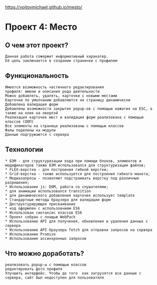 https://voitovmichael.github.io/mesto/
# Проект 4: Место

## О чем этот проект?
	Данная работа сожержит информативный харакатер.
	Её цель заключается в создании странички с профилем

## Функциональность
	Имеется возможность частичного редактирования
	профиля: имени и описания рода дейтельности
	Можно добавлять, удалять, карточки с новыми местами
	Карточки по умолчанию добавляются на страницу динамически
	Добавлена валидация форм
	Добавлены возможности закрытия popup-ов с помощью нажатия на ESC, а также на клик на оверлэй
	Реализация карточек мест и валидация форм реализована с помощью классов (ООП)
	Все элементы на странице реализованы с помощью классов
	Фалы поделены на модули
	Данные подгружаются с сервера

## Технологии
	* БЭМ - для структуризации кода при помощи блоков, элементов и модификаторов также БЭМ использовался для структуризации файлов; 
	* FLEX-верстка - для построения гибкой верстки;
	* Grid-верстка - также используется для построения гибкого макета;
	* Медиазапросы - позволяют подстраивать верстку под различные разрешения;
	* Использование js: DOM, работа со слушателями;
	* для анимации использовался transition
	* для динамического добавления карточек использует template
	* Стандартные методы браузера для валидации форм
	* Деструктурирующее присваивание
	* код оформлен с использовнием ES6
	* Использован синтаксис классов ES6
	* Проект собран с поощью WebPack
	* Использование API для получения, обновления и удаления данных с сервера
	* Использование API браузера fetch для отправки запросов на сервера
	* Использование Promise
	* Использование ассинхронных запросов

## Что можно доработать?
	реализовать popup-ы с помощью классов
	редактировать фото профиля
	Улучшить интерфейс. Чтобы до того  как загрузятся все данные с сервера, сайт был недоступен для пользователя
	
	